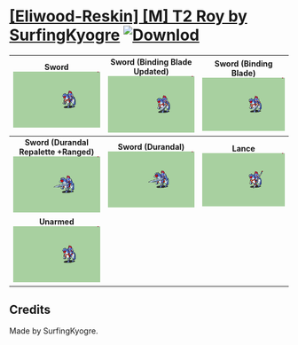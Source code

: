 # [\[Eliwood-Reskin\] \[M\] T2 Roy by SurfingKyogre](./) [![Downlod](https://img.shields.io/badge/Download--red?style=social&logo=github)](https://minhaskamal.github.io/DownGit/#/home?url=https://github.com/Klokinator/FE-Repo/tree/main/Battle%20Animations%2FLords%20-%20FE6%2C%20FE7%20Types%2F%5BEliwood-Reskin%5D%20%5BM%5D%20T2%20Roy%20by%20SurfingKyogre)

| <b>Sword</b><br/><img alt="Sword animation" src="./1.%20Sword/Sword.gif"/> | <b>Sword (Binding Blade Updated)</b><br/><img alt="Sword animation" src="./1.%20Sword%20(Binding%20Blade%20Updated)/Sword.gif"/> | <b>Sword (Binding Blade)</b><br/><img alt="Sword animation" src="./1.%20Sword%20(Binding%20Blade)/Sword.gif"/> |
| :---: | :---: | :---: |
| <b>Sword (Durandal Repalette +Ranged)</b><br/><img alt="Sword animation" src="./1.%20Sword%20(Durandal%20Repalette%20+Ranged)/Sword.gif"/> | <b>Sword (Durandal)</b><br/><img alt="Sword animation" src="./1.%20Sword%20(Durandal)/Sword.gif"/> | <b>Lance</b><br/><img alt="Lance animation" src="./2.%20Lance/Lance.gif"/> |
| <b>Unarmed</b><br/><img alt="Unarmed animation" src="./8.%20Unarmed/Unarmed.gif"/> |

## Credits

Made by SurfingKyogre.

